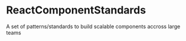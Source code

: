 # ReactComponentStandards
A set of patterns/standards to build scalable components accross large teams
